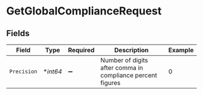 # GetGlobalComplianceRequest


## Fields

| Field                                                      | Type                                                       | Required                                                   | Description                                                | Example                                                    |
| ---------------------------------------------------------- | ---------------------------------------------------------- | ---------------------------------------------------------- | ---------------------------------------------------------- | ---------------------------------------------------------- |
| `Precision`                                                | **int64*                                                   | :heavy_minus_sign:                                         | Number of digits after comma in compliance percent figures | 0                                                          |